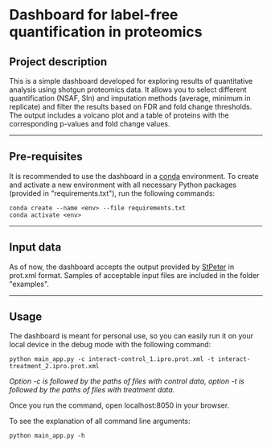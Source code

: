 # Dashboard for label-free quantification in proteomics


## Project description
This is a simple dashboard developed for exploring results of quantitative analysis using shotgun proteomics data. It allows you to select different quantification (NSAF, SIn) and imputation methods (average, minimum in replicate) and filter the results based on FDR and fold change thresholds. The output includes a volcano plot and a table of proteins with the corresponding p-values and fold change values.

---

## Pre-requisites 
It is recommended to use the dashboard in a <a href="https://conda.io/docs/user-guide/install/">conda</a> environment. To create and activate a new environment with all necessary Python packages (provided in "requirements.txt"), run the following commands:

```
conda create --name <env> --file requirements.txt
conda activate <env>
```

---

## Input data
As of now, the dashboard accepts the output provided by <a href="http://tools.proteomecenter.org/wiki/index.php?title=Software:StPeter">StPeter</a> in prot.xml format. Samples of acceptable input files are included in the folder "examples".

---

## Usage

The dashboard is meant for personal use, so you can easily run it on your local device in the debug mode with the following command:

```
python main_app.py -c interact-control_1.ipro.prot.xml -t interact-treatment_2.ipro.prot.xml
```

*Option -c is followed by the paths of files with control data, option -t is followed by the paths of files with treatment data.*

Once you run the command, open localhost:8050 in your browser.


To see the explanation of all command line arguments:

```
python main_app.py -h
```


